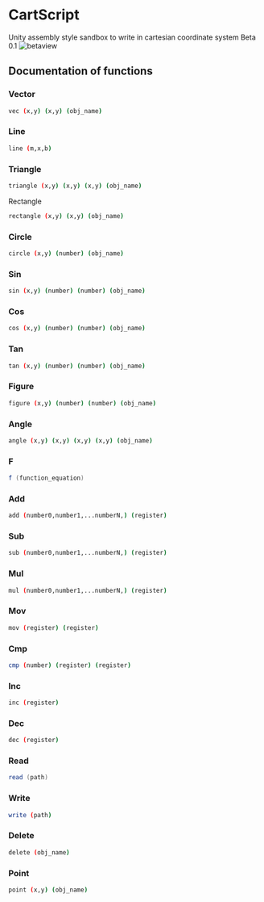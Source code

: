 # CartScript

Unity assembly style sandbox to write in cartesian coordinate system Beta 0.1
![betaview](https://github.com/meva0xC/Cartesian-coordinate-system/blob/main/Imgs/img_beta.png)

## Documentation of functions

### Vector
```sh
vec (x,y) (x,y) (obj_name)            
```
### Line 
```sh
line (m,x,b)            
```
### Triangle 
```sh
triangle (x,y) (x,y) (x,y) (obj_name)            
```
Rectangle 
```sh
rectangle (x,y) (x,y) (obj_name)            
```
### Circle 
```sh
circle (x,y) (number) (obj_name)            
```
### Sin 
```sh
sin (x,y) (number) (number) (obj_name)            
```
### Cos 
```sh
cos (x,y) (number) (number) (obj_name)          
```
### Tan
```sh
tan (x,y) (number) (number) (obj_name)           
```
### Figure 
```sh
figure (x,y) (number) (number) (obj_name)            
```
### Angle 
```sh
angle (x,y) (x,y) (x,y) (x,y) (obj_name)            
```
### F 
```c#
f (function_equation)            
```
### Add
```sh
add (number0,number1,...numberN,) (register)            
```
### Sub 
```sh
sub (number0,number1,...numberN,) (register)              
```
### Mul 
```sh
mul (number0,number1,...numberN,) (register)                 
```
### Mov 
```sh
mov (register) (register)           
```
### Cmp 
```sh
cmp (number) (register) (register)             
```
### Inc 
```sh
inc (register)          
```
### Dec 
```sh
dec (register)         
```
### Read
```c#
read (path)          
```
### Write
```sh
write (path)          
```
### Delete
```sh
delete (obj_name)          
```
### Point
```sh
point (x,y) (obj_name)          
```
